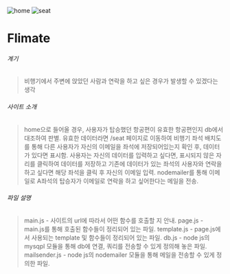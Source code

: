 ![home](https://user-images.githubusercontent.com/91775452/156975006-ff697790-e0cc-42bd-9071-36b2fd102f02.PNG)
![seat](https://user-images.githubusercontent.com/91775452/156975094-74833ff5-cf93-42cf-aec7-b00d6a4d5df5.PNG)

# Flimate
###### 계기 
> 비행기에서 주변에 앉았던 사람과 연락을 하고 싶은 경우가 발생할 수 있겠다는 생각
###### 사이트 소개 
> home으로 들어올 경우, 사용자가 탑승했던 항공편이 유효한 항공편인지 db에서 대조하여 판별.
> 유효한 데이터라면 /seat 페이지로 이동하여 비행기 좌석 배치도를 통해 다른 사용자가 자신의 이메일을 좌석에 저장되어있는지 확인 후, 데이터가 있다면 표시함.
> 사용자는 자신의 데이터를 입력하고 싶다면, 표시되지 않은 자리를 클릭하여 데이터를 저장하고 기존에 데이터가 있는 좌석의 사용자와 연락을 하고 싶다면 해당 
> 좌석을 클릭 후 자신의 이메일 입력. 
> nodemailer를  통해 이메일로 A좌석의  탑승자가 이메일로 연락을 하고 싶어한다는 메일을 전송.
###### 파일 설명
> main.js - 사이트의 url에 따라서 어떤 함수를 호출할 지 안내.
> page.js - main.js를 통해 호출된 함수들이 정리되어 있는 파일.
> template.js - page.js에서 사용되는 template 및 함수들이 정리되어 있는 파일.
> db.js - node js의 mysqpl 모듈을 통해 db에 연결, 쿼리를 전송할 수 있게 정의해 놓은 파일.
> mailsender.js - node js의 nodemailer 모듈을 통해 메일을 전송할 수 있게 정의한 파일.
